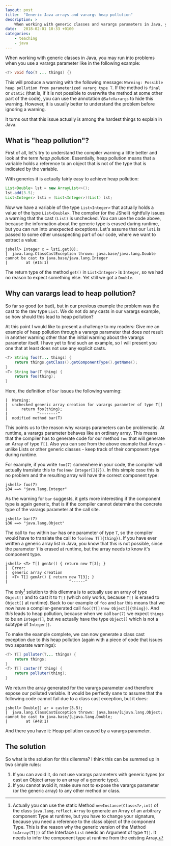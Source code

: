 ```yaml
---
layout: post
title:  "Generic Java arrays and varargs heap pollution"
description: >
    When working with generic classes and varargs parameters in Java, you may get a message warning you of "possible heap pollution", but what does that actually mean and how concerned should you be?
date:   2018-02-01 10:33 +0100
categories:
    - teaching
    - java
---
```


When working with generic classes in Java, you may run into problems when you use a varargs parameter like in the following example:

```java
<T> void foo(T ... things) {}
```

This will produce a warning with the following message: `Warning: Possible heap pollution from parameterized vararg type T`.
If the method is `final` or `static` (that is, if it is not possible to overwrite the method at some other part of the code), you can use the annotation `@SafeVarargs` to hide this warning.
However, it is usually better to understand the problem before ignoring a warning.

It turns out that this issue actually is among the hardest things to explain in Java.

## What is "heap pollution"?

First of all, let's try to understand the compiler warning a little better and look at the term *heap pollution*.
Essentially, heap pollution means that a variable holds a reference to an object that is not of the type that is indicated by the variable.

With generics it is actually fairly easy to achieve heap pollution:

```java
List<Double> lst = new ArrayList<>();
lst.add(3.5);
List<Integer> lsti = (List<Integer>)(List) lst;
```

Now we have a variable of the type `List<Integer>` that actually holds a value of the type `List<Double>`.
The compiler (or the JShell) rightfully issues a warning that the cast `(List)` is unchecked.
You can use the code above, because the information about the generic type is erased during runtime, but you can run into unexpected exceptions.
Let's assume that our `lsti` is passed to some other unsuspecting part of our code, where we want to extract a value:

```
jshell> Integer x = lsti.get(0);
|  java.lang.ClassCastException thrown: java.base/java.lang.Double cannot be cast to java.base/java.lang.Integer
|        at (#15:1)
```

The return type of the method `get()` in `List<Integer>` is `Integer`, so we had no reason to expect something else.
Yet still we got a `Double`.

## Why can varargs lead to heap pollution?

So far so good (or bad), but in our previous example the problem was the cast to the raw type `List`.
We do not do any casts in our varargs example, so how should this lead to heap pollution?

At this point I would like to present a challenge to my readers:
Give me an example of heap pollution through a varargs parameter that does *not* result in another warning other than the initial warning about the varargs parameter itself.
I have yet to find such an example, so I will present you one that at least does not use any explicit casts.

```java
<T> String foo(T... things) {
    return things.getClass().getComponentType().getName();
}
<T> String bar(T thing) {
    return foo(thing);
}
```

Here, the definition of `bar` issues the following warning:

```
|  Warning:
|  unchecked generic array creation for varargs parameter of type T[]
|      return foo(thing);
|             ^--------^
|  modified method bar(T)
```

This points us to the reason why varargs parameters can be problematic.
At runtime, a varargs parameter behaves like an ordinary array.
This means that the compiler has to generate code for our method `foo` that will generate an Array of type `T[]`.
Also you can see from the above example that Arrays - unlike Lists or other generic classes - keep track of their component type during runtime.

For example, if you write `foo(7)` somewhere in your code, the compiler will actually translate this to `foo(new Integer[]{7})`.
In this simple case this is no problem and the resulting array will have the correct component type:

```
jshell> foo(7)
$34 ==> "java.lang.Integer"
```

As the warning for `bar` suggests, it gets more interesting if the component type is again generic, that is if the compiler cannot determine the concrete type of the varargs parameter at the call site.

```
jshell> bar(7)
$36 ==> "java.lang.Object"
```

The call to `foo` within `bar` has one parameter of type `T`, so the compiler would have to translate the call to `foo(new T[]{thing})`.
If you have ever written a generic array list in Java, you know that this is not possible, since the parameter `T` is erased at runtime, but the array needs to know it's component type.

```
jshell> <T> T[] genAr() { return new T[3]; }
|  Error:
|  generic array creation
|  <T> T[] genAr() { return new T[3]; }
|                           ^------^
```

The only[^1] solution to this dilemma is to actually use an array of type `Object[]` and to cast it to `T[]` (which only works, because `T[]` is erased to `Object[]` at runtime).
Back to our example of `foo` and `bar` this means that we now have a compiler-generated call `foo((T[])new Object[]{thing})`.
And *this* leads to heap pollution, because when we call `bar(7)` we expect `things` to be an `Integer[]`, but we actually have the type `Object[]` which is not a subtype of `Integer[]`.

To make the example complete, we can now generate a class cast exception due to this heap pollution (again with a piece of code that issues two separate warnings):

```java
<T> T[] polluter(T... things) {
    return things;
}
<T> T[] caster(T thing) {
    return polluter(thing);
}
```

We return the array generated for the varargs parameter and therefore expose our polluted variable.
It would be perfectly sane to assume that the following code cannot fail due to a class cast exception, but it does:

```
jshell> Double[] ar = caster(3.5);
|  java.lang.ClassCastException thrown: java.base/[Ljava.lang.Object; cannot be cast to java.base/[Ljava.lang.Double;
|        at (#48:1)
```

And there you have it: Heap pollution caused by a varargs parameter.

[^1]: Actually you can use the static Method `newInstance(Class<?>,int)` of the class `java.lang.reflect.Array` to generate an Array of an arbitrary component Type at runtime, but you have to change your signature, because you need a reference to the class object of the component Type.
This is the reason why the generic version of the Method `toArray(T[])` of the Interface `List` needs an Argument of type `T[]`.
It needs to infer the component type at runtime from the existing Array.

## The solution

So what is the solution for this dilemma?
I think this can be summed up in two simple rules:

1. If you can avoid it, do not use varargs parameters with generic types (or cast an Object array to an array of a generic type).
2. If you cannot avoid it, make sure not to expose the varargs parameter (or the generic array) to any other method or class.
